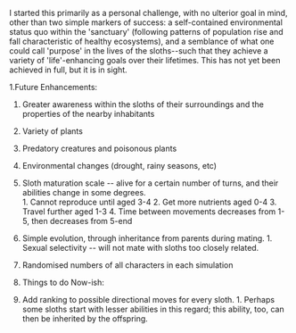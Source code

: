 I started this primarily as a personal challenge, with no ulterior goal in mind, other than two simple markers of success: a self-contained environmental status quo within the 'sanctuary' (following patterns of population rise and fall characteristic of healthy ecosystems), and a semblance of what one could call 'purpose' in the lives of the sloths--such that they achieve a variety of 'life'-enhancing goals over their lifetimes.  This has not yet been achieved in full, but it is in sight.

1.Future Enhancements:
  1. Greater awareness within the sloths of their surroundings and the properties of the nearby inhabitants
  2. Variety of plants
  3. Predatory creatures and poisonous plants
  4. Environmental changes (drought, rainy seasons, etc)
  5. Sloth maturation scale -- alive for a certain number of turns, and their abilities change in some degrees.  
  	1. Cannot reproduce until aged 3-4
  	2. Get more nutrients aged 0-4
  	3. Travel further aged 1-3
  	4. Time between movements decreases from 1-5, then decreases from 5-end
  6. Simple evolution, through inheritance from parents during mating.
    1. Sexual selectivity -- will not mate with sloths too closely related.
  7. Randomised numbers of all characters in each simulation




2. Things to do Now-ish:
  1. Add ranking to possible directional moves for every sloth.
    1. Perhaps some sloths start with lesser abilities in this regard; this ability, too, can then be inherited by the offspring.
